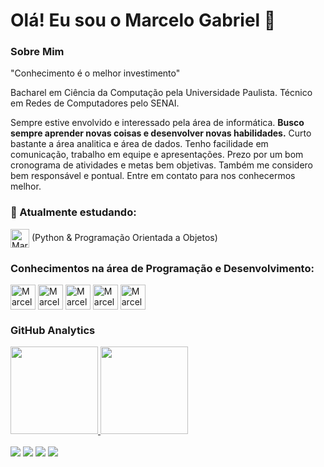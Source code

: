 # Olá! Eu sou o Marcelo Gabriel 👋

### Sobre Mim
<p>
    "Conhecimento é o melhor investimento"
<p>
    Bacharel em Ciência da Computação pela Universidade Paulista. Técnico em Redes de Computadores pelo SENAI.
<p>
    Sempre estive envolvido e interessado pela área de informática. <b>Busco sempre aprender novas coisas e desenvolver novas habilidades.</b> Curto bastante a área analitica e área de dados. Tenho facilidade em comunicação, trabalho em equipe e apresentações. Prezo por um bom cronograma de atividades e metas bem objetivas. Também me considero bem responsável e pontual. Entre em contato para nos conhecermos melhor.

### 🌱 Atualmente estudando:
<div style="display: inline_block">
<img align="center" alt="Marcelo-Python" height="30" width="30" src="https://icongr.am/devicon/python-original.svg?size=30&color=0640ef"> (Python & Programação Orientada a Objetos)
</div>

### Conhecimentos na área de Programação e Desenvolvimento:
<div style="display: inline_block">
<img align="center" alt="Marcelo-Python" height="40" width="40" src="https://icongr.am/devicon/python-original.svg?size=30&color=0640ef">
<img align="center" alt="Marcelo-Java" height="40" width="40" src="https://icongr.am/devicon/java-original.svg?size=30&color=0640ef">
<img align="center" alt="Marcelo-HTML5" height="40" width="40" src="https://icongr.am/devicon/html5-original.svg?size=30&color=0640ef">
<img align="center" alt="Marcelo-CSS3" height="40" width="40" src="https://icongr.am/devicon/css3-original.svg?size=30&color=0640ef">
<img align="center" alt="Marcelo-MySQL" height="40" width="40" src="https://icongr.am/devicon/mysql-original-wordmark.svg?size=30&color=0640ef">
</div>  

### GitHub Analytics
 <div>
  <a href="https://github.com/marcelogabrielcn">
  <img height="140em" src="https://github-readme-stats.vercel.app/api/top-langs/?username=marcelogabrielcn&layout=compact&langs_count=7&theme=dracula"/>
  <img height="140em" src="https://github-readme-stats.vercel.app/api?username=marcelogabrielcn&show_icons=true&theme=dracula&include_all_commits=true&count_private=false"/>
</div><br>

<div style="display: inline_block"> 
<a href = "mailto:marcelogabrielcn@gmail.com"><img src="https://img.shields.io/badge/Gmail-D14836?style=for-the-badge&logo=gmail&logoColor=white" target="_blank"></a>
<a href = "mailto:marcelogabrielcn@gmail.com"><img src="https://img.shields.io/badge/Microsoft_Outlook-0078D4?style=for-the-badge&logo=microsoft-outlook&logoColor=white" target="_blank"></a>
<a href="https://www.instagram.com/marcelogabrielcn/" target="_blank"><img src="https://img.shields.io/badge/-Instagram-%23E4405F?style=for-the-badge&logo=instagram&logoColor=white" target="_blank"></a>
<a href="https://www.linkedin.com/in/marcelogabrielcn/" target="_blank"><img src="https://img.shields.io/badge/LinkedIn-0077B5?style=for-the-badge&logo=linkedin&logoColor=white"></a>
</div>
